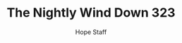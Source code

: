 ---
image: /assets/img/nwd/323_nwd_1peter_5_7_a_tpt.png
title: The Nightly Wind Down 323
number: 323
categories:
  - The Nightly Wind Down
author: Hope Staff
notes: The Nightly Wind Down 323
embed: >-
  EMBED_GOES_HERE
transcript: >-
  SOME LINES OF TEXT START HERE
---